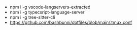 - npm i -g vscode-langservers-extracted
- npm i -g typecsript-language-server
- npm i -g tree-sitter-cli
- https://github.com/bashbunni/dotfiles/blob/main/.tmux.conf
